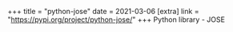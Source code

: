 +++
title = "python-jose"
date = 2021-03-06
[extra]
link = "https://pypi.org/project/python-jose/"
+++
Python library - JOSE

